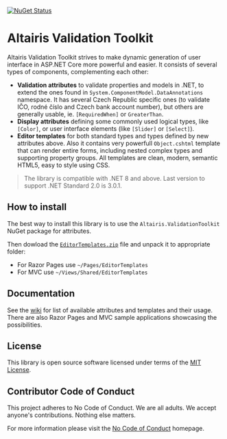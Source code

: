 [![NuGet Status](https://img.shields.io/nuget/v/Altairis.ValidationToolkit.svg?style=flat-square&label=nuget)](https://www.nuget.org/packages/Altairis.ValidationToolkit/)

# Altairis Validation Toolkit

Altairis Validation Toolkit strives to make dynamic generation of user interface in ASP.NET Core more powerful and easier. It consists of several types of components, complementing each other:

* **Validation attributes** to validate properties and models in .NET, to extend the ones found in `System.ComponentModel.DataAnnotations` namespace. It has several Czech Republic specific ones (to validate IČO, rodné číslo and Czech bank account number), but others are generally usable, ie. `[RequiredWhen]` or `GreaterThan`.
* **Display attributes** defining some commonly used logical types, like `[Color]`, or user interface elements (like `[Slider]` or `[Select]`).
* **Editor templates** for both standard types and types defined by new attributes above. Also it contains very powerfull `Object.cshtml` template that can render entire forms, including nested complex types and supporting property groups. All templates are clean, modern, semantic HTML5, easy to style using CSS.

> The library is compatible with .NET 8 and above. Last version to support .NET Standard 2.0 is 3.0.1.

## How to install

The best way to install this library is to use the `Altairis.ValidationToolkit` NuGet package for attributes. 

Then dowload the [`EditorTemplates.zip`](https://github.com/ridercz/Altairis.ValidationToolkit/raw/master/dist/EditorTemplates.zip) file and unpack it to appropriate folder:

* For Razor Pages use `~/Pages/EditorTemplates`
* For MVC use `~/Views/Shared/EditorTemplates`

## Documentation

See the [wiki](https://github.com/ridercz/Altairis.ValidationToolkit/wiki) for list of available attributes and templates and their usage. There are also Razor Pages and MVC sample applications showcasing the possibilities.

## License

This library is open source software licensed under terms of the [MIT License](LICENSE.md).

## Contributor Code of Conduct

This project adheres to No Code of Conduct. We are all adults. We accept anyone's contributions. Nothing else matters.

For more information please visit the [No Code of Conduct](https://github.com/domgetter/NCoC) homepage.
